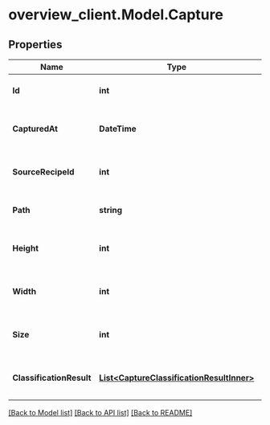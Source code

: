 # overview_client.Model.Capture

## Properties

Name | Type | Description | Notes
------------ | ------------- | ------------- | -------------
**Id** | **int** | Unique identifier of the capture | [optional] 
**CapturedAt** | **DateTime** | Timestamp when the capture was taken | [optional] 
**SourceRecipeId** | **int** | ID of the recipe used for this capture | [optional] 
**Path** | **string** | File path of the captured image | [optional] 
**Height** | **int** | Height of the captured image in pixels | [optional] 
**Width** | **int** | Width of the captured image in pixels | [optional] 
**Size** | **int** | Size of the captured image file in bytes | [optional] 
**ClassificationResult** | [**List&lt;CaptureClassificationResultInner&gt;**](CaptureClassificationResultInner.md) | List of classification results for each ROI | [optional] 

[[Back to Model list]](../README.md#documentation-for-models) [[Back to API list]](../README.md#documentation-for-api-endpoints) [[Back to README]](../README.md)

